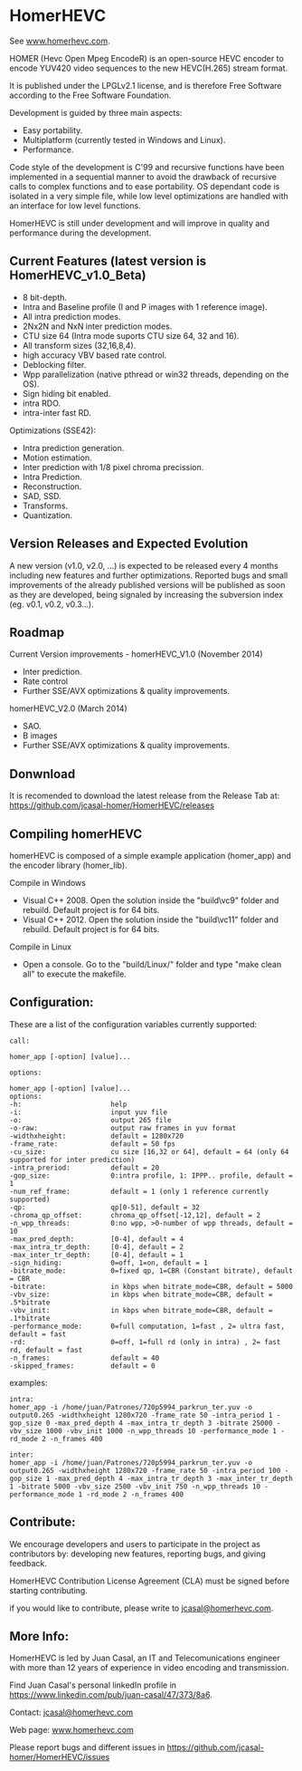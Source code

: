 HomerHEVC
=========

See www.homerhevc.com. 

HOMER (Hevc Open Mpeg EncodeR) is an open-source HEVC encoder to encode YUV420 video sequences to the new HEVC(H.265) stream format. 

It is published under the LPGLv2.1 license, and is therefore Free Software according to the Free Software Foundation.

Development is guided by three main aspects:
- Easy portability.
- Multiplatform (currently tested in Windows and Linux). 
- Performance.

Code style of the development is C'99 and recursive functions have been implemented in a sequential manner to avoid the drawback of recursive calls to complex functions and to ease portability. OS dependant code is isolated in a very simple file, while low level optimizations are handled with an interface for low level functions. 

HomerHEVC is still under development and will improve in quality and performance during the development.

Current Features (latest version is HomerHEVC_v1.0_Beta)
--------------------------------------------------------

- 8 bit-depth.
- Intra and Baseline profile (I and P images with 1 reference image).
- All intra prediction modes.
- 2Nx2N and NxN inter prediction modes.
- CTU size 64 (Intra mode suports CTU size 64, 32 and 16).
- All transform sizes (32,16,8,4).
- high accuracy VBV based rate control.
- Deblocking filter.
- Wpp parallelization (native pthread or win32 threads, depending on the OS).
- Sign hiding bit enabled.
- intra RDO.
- intra-inter fast RD.

Optimizations (SSE42):
- Intra prediction generation.
- Motion estimation.
- Inter prediction with 1/8 pixel chroma precission.
- Intra Prediction.
- Reconstruction. 
- SAD, SSD.
- Transforms.
- Quantization.


Version Releases and Expected Evolution
----------------------------------------

A new version (v1.0, v2.0, ...) is expected to be released every 4 months including new features and further optimizations. 
Reported bugs and small improvements of the already published versions will be published as soon as they are developed, being signaled by increasing the subversion index (eg. v0.1, v0.2, v0.3...).


Roadmap
-------

Current Version improvements - homerHEVC_V1.0 (November 2014)
- Inter prediction.
- Rate control
- Further SSE/AVX optimizations & quality improvements.

homerHEVC_V2.0 (March 2014)
- SAO.
- B images
- Further SSE/AVX optimizations & quality improvements.


Donwnload
---------
It is recomended to download the latest release from the Release Tab at: https://github.com/jcasal-homer/HomerHEVC/releases


Compiling homerHEVC
-------------------

homerHEVC is composed of a simple example application (homer_app) and the encoder library (homer_lib).

Compile in Windows 
- Visual C++ 2008. Open the solution inside the "build\vc9\" folder and rebuild. Default project is for 64 bits.
- Visual C++ 2012. Open the solution inside the "build\vc11\" folder and rebuild. Default project is for 64 bits.

Compile in Linux
- Open a console. Go to the "build/Linux/" folder and type "make clean all" to execute the makefile.


Configuration:
--------------

These are a list of the configuration variables currently supported:

    call: 

    homer_app [-option] [value]...

    options:

	homer_app [-option] [value]...
	options:
	-h:                      help
	-i:                      input yuv file
	-o:                      output 265 file
	-o-raw:                  output raw frames in yuv format
	-widthxheight:           default = 1280x720
	-frame_rate:             default = 50 fps
	-cu_size:                cu size [16,32 or 64], default = 64 (only 64 supported for inter prediction)
	-intra_preriod:          default = 20
	-gop_size:               0:intra profile, 1: IPPP.. profile, default = 1
	-num_ref_frame:          default = 1 (only 1 reference currently supported)
	-qp:                     qp[0-51], default = 32
	-chroma_qp_offset:       chroma_qp_offset[-12,12], default = 2
	-n_wpp_threads:          0:no wpp, >0-number of wpp threads, default = 10
	-max_pred_depth:         [0-4], default = 4
	-max_intra_tr_depth:     [0-4], default = 2
	-max_inter_tr_depth:     [0-4], default = 1
	-sign_hiding:            0=off, 1=on, default = 1
	-bitrate_mode:           0=fixed qp, 1=CBR (Constant bitrate), default = CBR
	-bitrate:                in kbps when bitrate_mode=CBR, default = 5000
	-vbv_size:               in kbps when bitrate_mode=CBR, default = .5*bitrate
	-vbv_init:               in kbps when bitrate_mode=CBR, default = .1*bitrate
	-performance_mode:       0=full computation, 1=fast , 2= ultra fast, default = fast
	-rd:                     0=off, 1=full rd (only in intra) , 2= fast rd, default = fast
	-n_frames:               default = 40
	-skipped_frames:         default = 0

examples:

	intra:
	homer_app -i /home/juan/Patrones/720p5994_parkrun_ter.yuv -o output0.265 -widthxheight 1280x720 -frame_rate 50 -intra_period 1 -gop_size 0 -max_pred_depth 4 -max_intra_tr_depth 3 -bitrate 25000 -vbv_size 1000 -vbv_init 1000 -n_wpp_threads 10 -performance_mode 1 -rd_mode 2 -n_frames 400

	inter:
	homer_app -i /home/juan/Patrones/720p5994_parkrun_ter.yuv -o output0.265 -widthxheight 1280x720 -frame_rate 50 -intra_period 100 -gop_size 1 -max_pred_depth 4 -max_intra_tr_depth 3 -max_inter_tr_depth 1 -bitrate 5000 -vbv_size 2500 -vbv_init 750 -n_wpp_threads 10 -performance_mode 1 -rd_mode 2 -n_frames 400

Contribute:
--------------
We encourage developers and users to participate in the project as contributors by: developing new features, reporting bugs, and giving feedback.

HomerHEVC Contribution License Agreement (CLA) must be signed before starting contributing.

if you would like to contribute, please write to jcasal@homerhevc.com.


More Info:
----------
HomerHEVC is led by Juan Casal, an IT and Telecomunications engineer with more than 12 years of experience in video encoding and transmission.

Find Juan Casal's personal linkedIn profile in https://www.linkedin.com/pub/juan-casal/47/373/8a6.

Contact: jcasal@homerhevc.com

Web page: www.homerhevc.com

Please report bugs and different issues in https://github.com/jcasal-homer/HomerHEVC/issues
